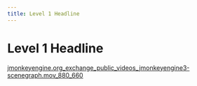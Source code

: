 ```yaml
---
title: Level 1 Headline
---
```

<h1 class="sectionedit1" id="level_1_headline">Level 1 Headline</h1>
<div class="level1">

<p>
<a href="/lib/exe/fetch.php/video_http:jmonkeyengine.org_exchange_public_videos_jmonkeyengine3-scenegraph.mov_880_660" class="media mediafile mf_mov_880_660 wikilink2" title="video_http:jmonkeyengine.org_exchange_public_videos_jmonkeyengine3-scenegraph.mov_880_660">jmonkeyengine.org_exchange_public_videos_jmonkeyengine3-scenegraph.mov_880_660</a>
</p>

</div>

